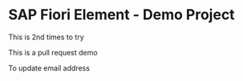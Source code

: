 # SAP Fiori Element - Demo Project

This is 2nd times to try 

This is a pull request demo

To update email address